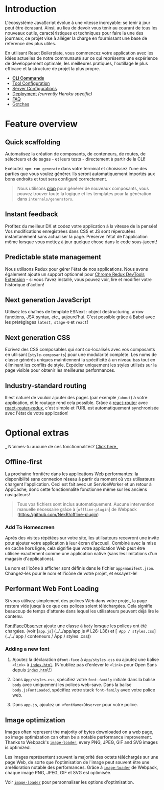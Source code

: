 # Introduction

L'écosystème JavaScript évolue à une vitesse incroyable: se tenir à jour peut être écrasant. Ainsi, au lieu de devoir vous tenir au courant de tous les nouveaux outils, caractéristiques et techniques pour faire la une des journaux, ce projet vise à alléger la charge en fournissant une base de référence des plus utiles.

En utilisant React Boilerplate, vous commencez votre application avec les idées actuelles de notre communauté sur ce qui représente une expérience de développement optimale, les meilleures pratiques, l'outillage le plus efficace et la structure de projet la plus propre.

- [**CLI Commands**](commands.md)
- [Tool Configuration](files.md)
- [Server Configurations](server-configs.md)
- [Deployment](deployment.md) *(currently Heroku specific)*
- [FAQ](faq.md)
- [Gotchas](gotchas.md)

# Feature overview

## Quick scaffolding

Automatisez la création de composants, de conteneurs, de routes, de sélecteurs et de sagas - et leurs tests - directement à partir de la CLI!

Exécutez `npm run generate` dans votre terminal et choisissez l'une des parties que vous voulez générer. Ils seront automatiquement importés aux bons endroits et tout sera configuré correctement.

> Nous utilisons [plop] pour générer de nouveaux composants, vous pouvez trouver toute la logique et les templates pour la génération dans `internals/generators`.

[plop]: https://github.com/amwmedia/plop

## Instant feedback

Profitez du meilleur DX et codez votre application à la vitesse de la pensée! Vos modifications enregistrées dans CSS et JS sont répercutées instantanément sans actualiser la page. Préserve l'état de l'application même lorsque vous mettez à jour quelque chose dans le code sous-jacent!

## Predictable state management

Nous utilisons Redux pour gérer l'état de nos applications. Nous avons également ajouté un support optionnel pour [Chrome Redux DevTools Extension] - si vous l'avez installé, vous pouvez voir, lire et modifier votre historique d'action!

[Chrome Redux DevTools Extension]: https://chrome.google.com/webstore/detail/redux-devtools/lmhkpmbekcpmknklioeibfkpmmfibljd

## Next generation JavaScript

Utilisez les chaînes de template ESNext : object destructuring, arrow functions, JSX syntax, etc., aujourd'hui. C'est possible grâce à Babel avec les préréglages `latest`,` stage-0` et `react`!

## Next generation CSS

Ecrivez des CSS composables qui sont co-localisés avec vos composants en utilisant [`style-composants`] pour une modularité complète. Les noms de classe générés uniques maintiennent la spécificité à un niveau bas tout en éliminant les conflits de style. Expédier uniquement les styles utilisés sur la page visible pour obtenir les meilleures performances.

[`styled-components`]: ../css/styled-components.md

## Industry-standard routing

Il est naturel de vouloir ajouter des pages (par exemple `/about`) à votre application, et le routage rend cela possible. Grâce à [react-router] avec [react-router-redux], c'est simple et l'URL est automatiquement synchronisée avec l'état de votre application!

[react-router]: https://github.com/reactjs/react-router
[react-router-redux]: https://github.com/reactjs/react-router-redux

# Optional extras

_ N'aimes-tu aucune de ces fonctionnalités? [Click here](remove.md)_

## Offline-first

La prochaine frontière dans les applications Web performantes: la disponibilité sans connexion réseau à partir du moment où vos utilisateurs chargent l'application. Ceci est fait avec un ServiceWorker et un retour à AppCache, donc cette fonctionnalité fonctionne même sur les anciens navigateurs!

> Tous vos fichiers sont inclus automatiquement. Aucune intervention manuelle nécessaire grâce à [`offline-plugin`] de Webpack (https://github.com/NekR/offline-plugin)

### Add To Homescreen

Après des visites répétées sur votre site, les utilisateurs recevront une invite pour ajouter votre application à leur écran d'accueil. Combiné avec la mise en cache hors ligne, cela signifie que votre application Web peut être utilisée exactement comme une application native (sans les limitations d'un magasin d'applications).

Le nom et l'icône à afficher sont définis dans le fichier `app/manifest.json`. Changez-les pour le nom et l'icône de votre projet, et essayez-le!

## Performant Web Font Loading

Si vous utilisez simplement des polices Web dans votre projet, la page restera vide jusqu'à ce que ces polices soient téléchargées. Cela signifie beaucoup de temps d'attente dans lequel les utilisateurs peuvent déjà lire le contenu.

[FontFaceObserver](https://github.com/bramstein/fontfaceobserver) ajoute une classe à `body` lorsque les polices ont été chargées. (voir [`app.js`] (../../app/app.js # L26-L36) et [` App / styles.css`] (../../ app / conteneurs / App / styles .css))

### Adding a new font

1. Ajoutez la déclaration `@font-face` à `App/styles.css` ou ajoutez une balise `<link>` à [`index.html`](../../app/index.html). (N'oubliez pas d'enlever le `<link>` pour Open Sans depuis [`index.html`](../../app/index.html)!)

2. Dans `App/styles.css`, spécifiez votre `font-family` initiale dans la balise` body` avec uniquement les polices web-save. Dans la balise `body.jsFontLoaded`, spécifiez votre stack `font-family` avec votre police web.

3. Dans `app.js`, ajoutez un `<fontName>Observer` pour votre police.

## Image optimization

Images often represent the majority of bytes downloaded on a web page, so image optimization can often be a notable performance improvement. Thanks to Webpack's [`image-loader`](https://github.com/tcoopman/image-webpack-loader), every PNG, JPEG, GIF and SVG images is optimized.

Les images représentent souvent la majorité des octets téléchargés sur une page Web, de sorte que l'optimisation de l'image peut souvent être une amélioration notable des performances. Grâce à [`image-loader`](https://github.com/tcoopman/image-webpack-loader) de Webpack, chaque image PNG, JPEG, GIF et SVG est optimisée.

Voir [`image-loader`](https://github.com/tcoopman/image-webpack-loader) pour personnaliser les options d'optimisation.